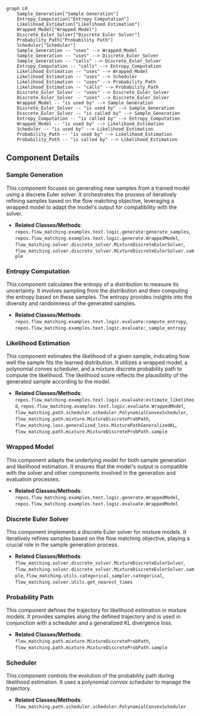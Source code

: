```mermaid
graph LR
    Sample_Generation["Sample Generation"]
    Entropy_Computation["Entropy Computation"]
    Likelihood_Estimation["Likelihood Estimation"]
    Wrapped_Model["Wrapped Model"]
    Discrete_Euler_Solver["Discrete Euler Solver"]
    Probability_Path["Probability Path"]
    Scheduler["Scheduler"]
    Sample_Generation -- "uses" --> Wrapped_Model
    Sample_Generation -- "uses" --> Discrete_Euler_Solver
    Sample_Generation -- "calls" --> Discrete_Euler_Solver
    Entropy_Computation -- "calls" --> Entropy_Computation
    Likelihood_Estimation -- "uses" --> Wrapped_Model
    Likelihood_Estimation -- "uses" --> Scheduler
    Likelihood_Estimation -- "uses" --> Probability_Path
    Likelihood_Estimation -- "calls" --> Probability_Path
    Discrete_Euler_Solver -- "uses" --> Discrete_Euler_Solver
    Discrete_Euler_Solver -- "uses" --> Discrete_Euler_Solver
    Wrapped_Model -- "is used by" --> Sample_Generation
    Discrete_Euler_Solver -- "is used by" --> Sample_Generation
    Discrete_Euler_Solver -- "is called by" --> Sample_Generation
    Entropy_Computation -- "is called by" --> Entropy_Computation
    Wrapped_Model -- "is used by" --> Likelihood_Estimation
    Scheduler -- "is used by" --> Likelihood_Estimation
    Probability_Path -- "is used by" --> Likelihood_Estimation
    Probability_Path -- "is called by" --> Likelihood_Estimation
```

## Component Details

### Sample Generation
This component focuses on generating new samples from a trained model using a discrete Euler solver. It orchestrates the process of iteratively refining samples based on the flow matching objective, leveraging a wrapped model to adapt the model's output for compatibility with the solver.
- **Related Classes/Methods**: `repos.flow_matching.examples.text.logic.generate:generate_samples`, `repos.flow_matching.examples.text.logic.generate.WrappedModel`, `flow_matching.solver.discrete_solver.MixtureDiscreteEulerSolver`, `flow_matching.solver.discrete_solver.MixtureDiscreteEulerSolver.sample`

### Entropy Computation
This component calculates the entropy of a distribution to measure its uncertainty. It involves sampling from the distribution and then computing the entropy based on these samples. The entropy provides insights into the diversity and randomness of the generated samples.
- **Related Classes/Methods**: `repos.flow_matching.examples.text.logic.evaluate:compute_entropy`, `repos.flow_matching.examples.text.logic.evaluate:_sample_entropy`

### Likelihood Estimation
This component estimates the likelihood of a given sample, indicating how well the sample fits the learned distribution. It utilizes a wrapped model, a polynomial convex scheduler, and a mixture discrete probability path to compute the likelihood. The likelihood score reflects the plausibility of the generated sample according to the model.
- **Related Classes/Methods**: `repos.flow_matching.examples.text.logic.evaluate:estimate_likelihood`, `repos.flow_matching.examples.text.logic.evaluate.WrappedModel`, `flow_matching.path.scheduler.scheduler.PolynomialConvexScheduler`, `flow_matching.path.mixture.MixtureDiscreteProbPath`, `flow_matching.loss.generalized_loss.MixturePathGeneralizedKL`, `flow_matching.path.mixture.MixtureDiscreteProbPath.sample`

### Wrapped Model
This component adapts the underlying model for both sample generation and likelihood estimation. It ensures that the model's output is compatible with the solver and other components involved in the generation and evaluation processes.
- **Related Classes/Methods**: `repos.flow_matching.examples.text.logic.generate.WrappedModel`, `repos.flow_matching.examples.text.logic.evaluate.WrappedModel`

### Discrete Euler Solver
This component implements a discrete Euler solver for mixture models. It iteratively refines samples based on the flow matching objective, playing a crucial role in the sample generation process.
- **Related Classes/Methods**: `flow_matching.solver.discrete_solver.MixtureDiscreteEulerSolver`, `flow_matching.solver.discrete_solver.MixtureDiscreteEulerSolver.sample`, `flow_matching.utils.categorical_sampler.categorical`, `flow_matching.solver.utils.get_nearest_times`

### Probability Path
This component defines the trajectory for likelihood estimation in mixture models. It provides samples along the defined trajectory and is used in conjunction with a scheduler and a generalized KL divergence loss.
- **Related Classes/Methods**: `flow_matching.path.mixture.MixtureDiscreteProbPath`, `flow_matching.path.mixture.MixtureDiscreteProbPath.sample`

### Scheduler
This component controls the evolution of the probability path during likelihood estimation. It uses a polynomial convex scheduler to manage the trajectory.
- **Related Classes/Methods**: `flow_matching.path.scheduler.scheduler.PolynomialConvexScheduler`
